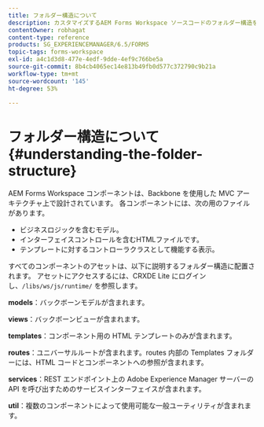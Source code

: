 ```yaml
---
title: フォルダー構造について
description: カスタマイズするAEM Forms Workspace ソースコードのフォルダー構造を理解する方法です。
contentOwner: robhagat
content-type: reference
products: SG_EXPERIENCEMANAGER/6.5/FORMS
topic-tags: forms-workspace
exl-id: a4c1d3d8-477e-4edf-9dde-4ef9c766be5a
source-git-commit: 8b4cb4065ec14e813b49fb0d577c372790c9b21a
workflow-type: tm+mt
source-wordcount: '145'
ht-degree: 53%

---
```


# フォルダー構造について {#understanding-the-folder-structure}

AEM Forms Workspace コンポーネントは、Backbone を使用した MVC アーキテクチャ上で設計されています。 各コンポーネントには、次の用のファイルがあります。

* ビジネスロジックを含むモデル。
* インターフェイスコントロールを含むHTMLファイルです。
* テンプレートに対するコントローラクラスとして機能する表示。

すべてのコンポーネントのアセットは、以下に説明するフォルダー構造に配置されます。 アセットにアクセスするには、CRXDE Lite にログインし、`/libs/ws/js/runtime/` を参照します。

**models**：バックボーンモデルが含まれます。

**views**：バックボーンビューが含まれます。

**templates**：コンポーネント用の HTML テンプレートのみが含まれます。

**routes**：ユニバーサルルートが含まれます。routes 内部の Templates フォルダーには、HTML コードとコンポーネントへの参照が含まれます。

**services**：REST エンドポイント上の Adobe Experience Manager サーバーの API を呼び出すためのサービスインターフェイスが含まれます。

**util**：複数のコンポーネントによって使用可能な一般ユーティリティが含まれます。
